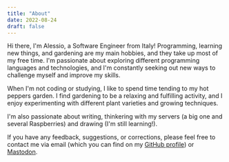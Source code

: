 ```yaml
---
title: "About"
date: 2022-08-24
draft: false
---
```


Hi there, I'm Alessio, a Software Engineer from Italy!
Programming, learning new things, and gardening are my main hobbies, and they take up most of my free time. I'm passionate about exploring different programming languages and technologies, and I'm constantly seeking out new ways to challenge myself and improve my skills.

When I'm not coding or studying, I like to spend time tending to my hot peppers garden. I find gardening to be a relaxing and fulfilling activity, and I enjoy experimenting with different plant varieties and growing techniques.

I'm also passionate about writing, thinkering with my servers (a big one and several Raspberries) and drawing (I'm still learning!).

If you have any feedback, suggestions, or corrections, please feel free to contact me via email (which you can find on my [GitHub profile](https://github.com/PandaSekh)) or [Mastodon](https://mastodon.social/@pandasekh). 
